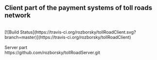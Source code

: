 <h2>Сlient part of the payment systems of toll roads network</h2>
<br/>
[![Build Status](https://travis-ci.org/rozborsky/tollRoadClient.svg?branch=master)](https://travis-ci.org/rozborsky/tollRoadClient)
<br/><br/>
Server part
<br/>
https://github.com/rozborsky/tollRoadServer.git

